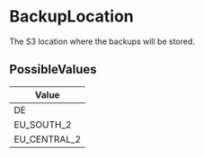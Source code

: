 # BackupLocation

The S3 location where the backups will be stored.

## PossibleValues
|Value |
|------------ |
|DE |
|EU_SOUTH_2 |
|EU_CENTRAL_2 |




